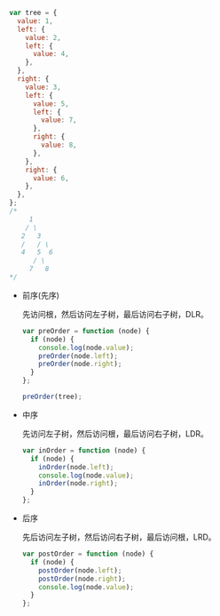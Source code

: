 ```js
var tree = {
  value: 1,
  left: {
    value: 2,
    left: {
      value: 4,
    },
  },
  right: {
    value: 3,
    left: {
      value: 5,
      left: {
        value: 7,
      },
      right: {
        value: 8,
      },
    },
    right: {
      value: 6,
    },
  },
};
/*
     1
    / \
   2   3
   /   / \  
   4   5  6
      / \
     7   8
*/
```

- 前序(先序)

  先访问根，然后访问左子树，最后访问右子树，DLR。

  ```js
  var preOrder = function (node) {
    if (node) {
      console.log(node.value);
      preOrder(node.left);
      preOrder(node.right);
    }
  };

  preOrder(tree);
  ```

- 中序

  先访问左子树，然后访问根，最后访问右子树，LDR。

  ```js
  var inOrder = function (node) {
    if (node) {
      inOrder(node.left);
      console.log(node.value);
      inOrder(node.right);
    }
  };
  ```

- 后序

  先后访问左子树，然后访问右子树，最后访问根，LRD。

  ```js
  var postOrder = function (node) {
    if (node) {
      postOrder(node.left);
      postOrder(node.right);
      console.log(node.value);
    }
  };
  ```

